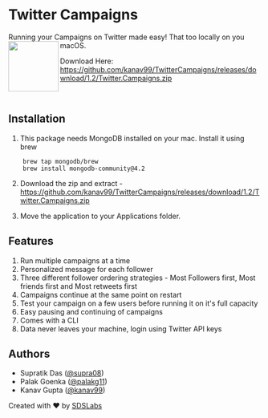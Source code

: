 # Twitter Campaigns

Running your Campaigns on Twitter made easy! That too locally on you macOS.
<img align="left" width="100px"  src="https://i.imgur.com/jIRiGnE.png">

Download Here: https://github.com/kanav99/TwitterCampaigns/releases/download/1.2/Twitter.Campaigns.zip
  
&nbsp;
## Installation

1. This package needs MongoDB installed on your mac. Install it using brew

```
    brew tap mongodb/brew
    brew install mongodb-community@4.2
```

2. Download the zip and extract - https://github.com/kanav99/TwitterCampaigns/releases/download/1.2/Twitter.Campaigns.zip

3. Move the application to your Applications folder.

## Features

1. Run multiple campaigns at a time
2. Personalized message for each follower
3. Three different follower ordering strategies - Most Followers first, Most friends first and Most retweets first
4. Campaigns continue at the same point on restart
5. Test your campaign on a few users before running it on it's full capacity
6. Easy pausing and continuing of campaigns
7. Comes with a CLI
8. Data never leaves your machine, login using Twitter API keys

## Authors

* Supratik Das ([@supra08](https://supra08))  
* Palak Goenka ([@palakg11](https://github.com/palakg11))  
* Kanav Gupta ([@kanav99](https://github.com/kanav99))

Created with :heart: by [SDSLabs](https://sdslabs.co)
